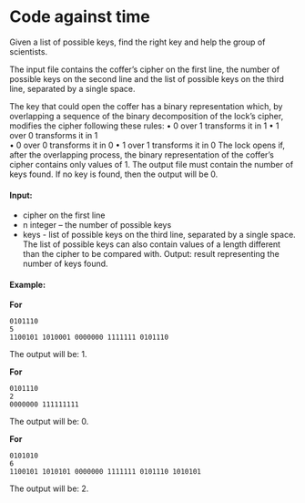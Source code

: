 # Code against time

Given a list of possible keys, find the right key and help the group of scientists.

The input file contains the coffer’s cipher on the first line, the number of possible keys on the second line and the list of possible keys on the third line, separated by a single space.

The key that could open the coffer has a binary representation which, by overlapping a sequence of the binary decomposition of the lock’s cipher, modifies the cipher following these rules:
•    0 over 1 transforms it in 1
•    1 over 0 transforms it in 1  
•    0 over 0 transforms it in 0
•    1 over 1 transforms it in 0
The lock opens if, after the overlapping process, the binary representation of the coffer’s cipher contains only values of 1. 
The output file must contain the number of keys found. If no key is found, then the output will be 0.

#### Input:
- cipher on the first line
- n integer – the number of possible keys
- keys - list of possible keys on the third line, separated by a single space. The list of possible keys can also contain values of a length different than the cipher to be compared with.
Output: result representing the number of keys found.

#### Example:
**For**

    0101110
    5
    1100101 1010001 0000000 1111111 0101110    

The output will be: 1.

**For**

    0101110
    2
    0000000 111111111

The output will be: 0.

**For**

    0101010
    6
    1100101 1010101 0000000 1111111 0101110 1010101

The output will be: 2.

